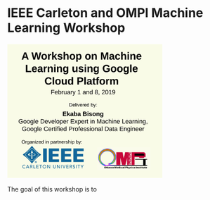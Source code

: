 # IEEE Carleton and OMPI Machine Learning Workshop

<p align="left">
    <img src="ieee-ompi/poster-ieee_ompi.png" alt="IEEE Carleton and OMPI Machine Learning Workshop." height=70% width=70%/>
</p>

The goal of this workshop is to